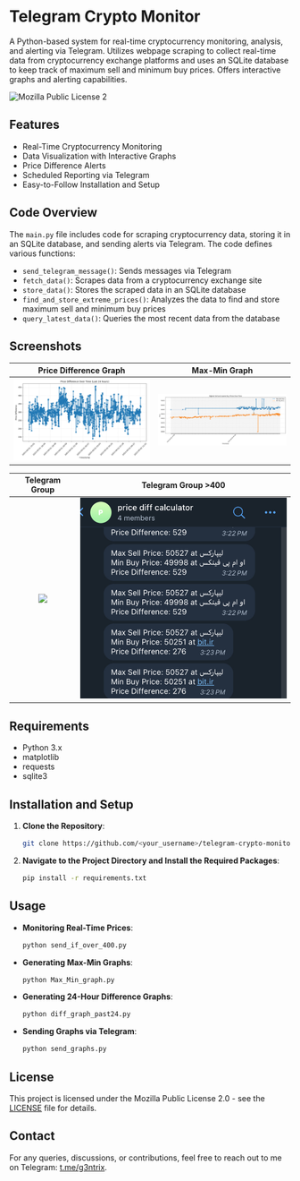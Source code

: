 # Telegram Crypto Monitor

A Python-based system for real-time cryptocurrency monitoring, analysis, and alerting via Telegram. Utilizes webpage scraping to collect real-time data from cryptocurrency exchange platforms and uses an SQLite database to keep track of maximum sell and minimum buy prices. Offers interactive graphs and alerting capabilities.

![Mozilla Public License 2](https://img.shields.io/badge/license-MPL2-blue.svg)

## Features

- Real-Time Cryptocurrency Monitoring
- Data Visualization with Interactive Graphs
- Price Difference Alerts
- Scheduled Reporting via Telegram
- Easy-to-Follow Installation and Setup

## Code Overview

The `main.py` file includes code for scraping cryptocurrency data, storing it in an SQLite database, and sending alerts via Telegram. The code defines various functions:

- `send_telegram_message()`: Sends messages via Telegram
- `fetch_data()`: Scrapes data from a cryptocurrency exchange site
- `store_data()`: Stores the scraped data in an SQLite database
- `find_and_store_extreme_prices()`: Analyzes the data to find and store maximum sell and minimum buy prices
- `query_latest_data()`: Queries the most recent data from the database

## Screenshots

Price Difference Graph             |  Max-Min Graph
:-------------------------:|:-------------------------:
<img src="screenshots/price_difference_graph.png" width="400">  |  <img src="screenshots/price_graph.png" width="400">

Telegram Group             |  Telegram Group >400
:-------------------------:|:-------------------------:
<img src="screenshots/telegram%20group%20>400.jpg" width="400">  |  <img src="screenshots/telegram%20group.jpg" width="400">


## Requirements

- Python 3.x
- matplotlib
- requests
- sqlite3

## Installation and Setup

1. **Clone the Repository**:

    ```bash
    git clone https://github.com/<your_username>/telegram-crypto-monitor.git
    ```
   
2. **Navigate to the Project Directory and Install the Required Packages**:

    ```bash
    pip install -r requirements.txt
    ```

## Usage

- **Monitoring Real-Time Prices**:

    ```bash
    python send_if_over_400.py
    ```
  
- **Generating Max-Min Graphs**:

    ```bash
    python Max_Min_graph.py
    ```
  
- **Generating 24-Hour Difference Graphs**:

    ```bash
    python diff_graph_past24.py
    ```
  
- **Sending Graphs via Telegram**:

    ```bash
    python send_graphs.py
    ```
  
## License

This project is licensed under the Mozilla Public License 2.0 - see the [LICENSE](LICENSE) file for details.

## Contact

For any queries, discussions, or contributions, feel free to reach out to me on Telegram: [t.me/g3ntrix](https://t.me/g3ntrix).
